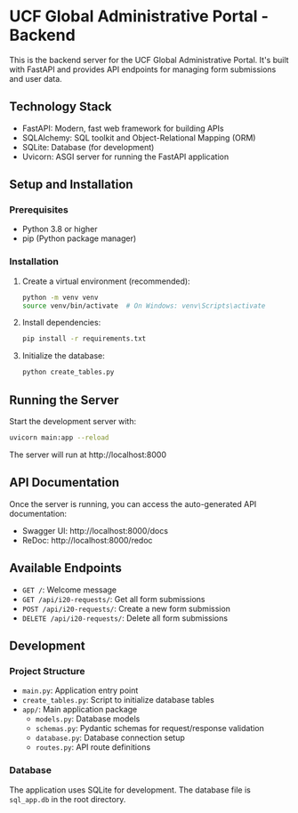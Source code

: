 # UCF Global Administrative Portal - Backend

This is the backend server for the UCF Global Administrative Portal. It's built with FastAPI and provides API endpoints for managing form submissions and user data.

## Technology Stack

- FastAPI: Modern, fast web framework for building APIs
- SQLAlchemy: SQL toolkit and Object-Relational Mapping (ORM)
- SQLite: Database (for development)
- Uvicorn: ASGI server for running the FastAPI application

## Setup and Installation

### Prerequisites

- Python 3.8 or higher
- pip (Python package manager)

### Installation

1. Create a virtual environment (recommended):
   ```bash
   python -m venv venv
   source venv/bin/activate  # On Windows: venv\Scripts\activate
   ```

2. Install dependencies:
   ```bash
   pip install -r requirements.txt
   ```

3. Initialize the database:
   ```bash
   python create_tables.py
   ```

## Running the Server

Start the development server with:

```bash
uvicorn main:app --reload
```

The server will run at http://localhost:8000

## API Documentation

Once the server is running, you can access the auto-generated API documentation:

- Swagger UI: http://localhost:8000/docs
- ReDoc: http://localhost:8000/redoc

## Available Endpoints

- `GET /`: Welcome message
- `GET /api/i20-requests/`: Get all form submissions
- `POST /api/i20-requests/`: Create a new form submission
- `DELETE /api/i20-requests/`: Delete all form submissions

## Development

### Project Structure

- `main.py`: Application entry point
- `create_tables.py`: Script to initialize database tables
- `app/`: Main application package
  - `models.py`: Database models
  - `schemas.py`: Pydantic schemas for request/response validation
  - `database.py`: Database connection setup
  - `routes.py`: API route definitions

### Database

The application uses SQLite for development. The database file is `sql_app.db` in the root directory.

